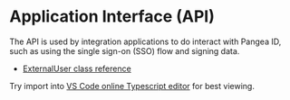# Application Interface (API)

The API is used by integration applications to do interact with Pangea ID, such as using the single sign-on (SSO) flow and signing data.

* [ExternalUser class reference](https://unpkg.com/@tonomy/tonomy-id-sdk/build/sdk/types/api/externalUser.d.ts)

Try import into [VS Code online Typescript editor](https://insiders.vscode.dev/tsplay) for best viewing.
